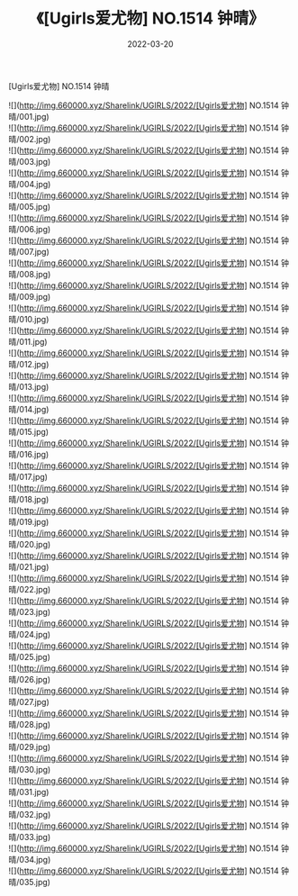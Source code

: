 ﻿---
layout: post
title:  《[Ugirls爱尤物] NO.1514 钟晴》
date:   2022-03-20
img: http://img.660000.xyz/Sharelink/UGIRLS/2022/[Ugirls爱尤物] NO.1514 钟晴/000.jpg
categories: [美女, 清纯, 唯美]
---

[Ugirls爱尤物] NO.1514 钟晴

 ![](http://img.660000.xyz/Sharelink/UGIRLS/2022/[Ugirls爱尤物] NO.1514 钟晴/001.jpg) <br>![](http://img.660000.xyz/Sharelink/UGIRLS/2022/[Ugirls爱尤物] NO.1514 钟晴/002.jpg) <br>![](http://img.660000.xyz/Sharelink/UGIRLS/2022/[Ugirls爱尤物] NO.1514 钟晴/003.jpg) <br>![](http://img.660000.xyz/Sharelink/UGIRLS/2022/[Ugirls爱尤物] NO.1514 钟晴/004.jpg) <br>![](http://img.660000.xyz/Sharelink/UGIRLS/2022/[Ugirls爱尤物] NO.1514 钟晴/005.jpg) <br>![](http://img.660000.xyz/Sharelink/UGIRLS/2022/[Ugirls爱尤物] NO.1514 钟晴/006.jpg) <br>![](http://img.660000.xyz/Sharelink/UGIRLS/2022/[Ugirls爱尤物] NO.1514 钟晴/007.jpg) <br>![](http://img.660000.xyz/Sharelink/UGIRLS/2022/[Ugirls爱尤物] NO.1514 钟晴/008.jpg) <br>![](http://img.660000.xyz/Sharelink/UGIRLS/2022/[Ugirls爱尤物] NO.1514 钟晴/009.jpg) <br>![](http://img.660000.xyz/Sharelink/UGIRLS/2022/[Ugirls爱尤物] NO.1514 钟晴/010.jpg) <br>![](http://img.660000.xyz/Sharelink/UGIRLS/2022/[Ugirls爱尤物] NO.1514 钟晴/011.jpg) <br>![](http://img.660000.xyz/Sharelink/UGIRLS/2022/[Ugirls爱尤物] NO.1514 钟晴/012.jpg) <br>![](http://img.660000.xyz/Sharelink/UGIRLS/2022/[Ugirls爱尤物] NO.1514 钟晴/013.jpg) <br>![](http://img.660000.xyz/Sharelink/UGIRLS/2022/[Ugirls爱尤物] NO.1514 钟晴/014.jpg) <br>![](http://img.660000.xyz/Sharelink/UGIRLS/2022/[Ugirls爱尤物] NO.1514 钟晴/015.jpg) <br>![](http://img.660000.xyz/Sharelink/UGIRLS/2022/[Ugirls爱尤物] NO.1514 钟晴/016.jpg) <br>![](http://img.660000.xyz/Sharelink/UGIRLS/2022/[Ugirls爱尤物] NO.1514 钟晴/017.jpg) <br>![](http://img.660000.xyz/Sharelink/UGIRLS/2022/[Ugirls爱尤物] NO.1514 钟晴/018.jpg) <br>![](http://img.660000.xyz/Sharelink/UGIRLS/2022/[Ugirls爱尤物] NO.1514 钟晴/019.jpg) <br>![](http://img.660000.xyz/Sharelink/UGIRLS/2022/[Ugirls爱尤物] NO.1514 钟晴/020.jpg) <br>![](http://img.660000.xyz/Sharelink/UGIRLS/2022/[Ugirls爱尤物] NO.1514 钟晴/021.jpg) <br>![](http://img.660000.xyz/Sharelink/UGIRLS/2022/[Ugirls爱尤物] NO.1514 钟晴/022.jpg) <br>![](http://img.660000.xyz/Sharelink/UGIRLS/2022/[Ugirls爱尤物] NO.1514 钟晴/023.jpg) <br>![](http://img.660000.xyz/Sharelink/UGIRLS/2022/[Ugirls爱尤物] NO.1514 钟晴/024.jpg) <br>![](http://img.660000.xyz/Sharelink/UGIRLS/2022/[Ugirls爱尤物] NO.1514 钟晴/025.jpg) <br>![](http://img.660000.xyz/Sharelink/UGIRLS/2022/[Ugirls爱尤物] NO.1514 钟晴/026.jpg) <br>![](http://img.660000.xyz/Sharelink/UGIRLS/2022/[Ugirls爱尤物] NO.1514 钟晴/027.jpg) <br>![](http://img.660000.xyz/Sharelink/UGIRLS/2022/[Ugirls爱尤物] NO.1514 钟晴/028.jpg) <br>![](http://img.660000.xyz/Sharelink/UGIRLS/2022/[Ugirls爱尤物] NO.1514 钟晴/029.jpg) <br>![](http://img.660000.xyz/Sharelink/UGIRLS/2022/[Ugirls爱尤物] NO.1514 钟晴/030.jpg) <br>![](http://img.660000.xyz/Sharelink/UGIRLS/2022/[Ugirls爱尤物] NO.1514 钟晴/031.jpg) <br>![](http://img.660000.xyz/Sharelink/UGIRLS/2022/[Ugirls爱尤物] NO.1514 钟晴/032.jpg) <br>![](http://img.660000.xyz/Sharelink/UGIRLS/2022/[Ugirls爱尤物] NO.1514 钟晴/033.jpg) <br>![](http://img.660000.xyz/Sharelink/UGIRLS/2022/[Ugirls爱尤物] NO.1514 钟晴/034.jpg) <br>![](http://img.660000.xyz/Sharelink/UGIRLS/2022/[Ugirls爱尤物] NO.1514 钟晴/035.jpg) <br>
